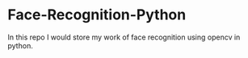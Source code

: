 # Face-Recognition-Python
In this repo I would store my work of face recognition using opencv in python.
